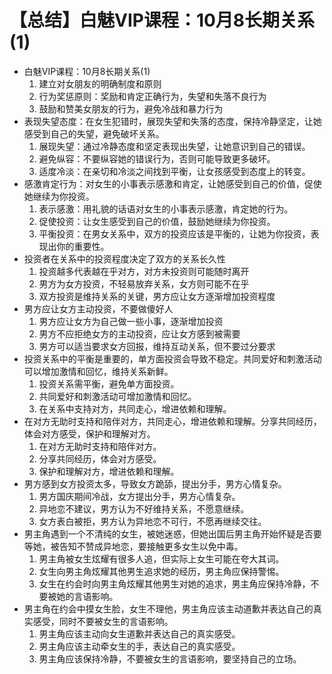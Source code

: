 # 【总结】白魅VIP课程：10月8长期关系(1)

-   白魅VIP课程：10月8长期关系(1)
    1.  建立对女朋友的明确制度和原则
    2.  行为奖惩原则：奖励和肯定正确行为，失望和失落不良行为
    3.  鼓励和赞美女朋友的行为，避免冷战和暴力行为
-   表现失望态度：在女生犯错时，展现失望和失落的态度，保持冷静坚定，让她感受到自己的失望，避免破坏关系。
    1.  展现失望：通过冷静态度和坚定表现出失望，让她意识到自己的错误。
    2.  避免纵容：不要纵容她的错误行为，否则可能导致更多破坏。
    3.  适度冷淡：在亲切和冷淡之间找到平衡，让女孩感受到态度上的转变。
-   感激肯定行为：对女生的小事表示感激和肯定，让她感受到自己的价值，促使她继续为你投资。
    1.  表示感激：用礼貌的话语对女生的小事表示感激，肯定她的行为。
    2.  促使投资：让女生感受到自己的价值，鼓励她继续为你投资。
    3.  平衡投资：在男女关系中，双方的投资应该是平衡的，让她为你投资，表现出你的重要性。
-   投资者在关系中的投资程度决定了双方的关系长久性
    1.  投资越多代表越在乎对方，对方未投资则可能随时离开
    2.  男方为女方投资，不轻易放弃关系，女方则可能不在乎
    3.  双方投资是维持关系的关键，男方应让女方逐渐增加投资程度
-   男方应让女方主动投资，不要做傻好人
    1.  男方应让女方为自己做一些小事，逐渐增加投资
    2.  男方不应拒绝女方的主动投资，应让女方感到被需要
    3.  男方可以适当要求女方回报，维持互动关系，但不要过分要求
-   投资关系中的平衡是重要的，单方面投资会导致不稳定。共同爱好和刺激活动可以增加激情和回忆，维持关系新鲜。
    1.  投资关系需平衡，避免单方面投资。
    2.  共同爱好和刺激活动可增加激情和回忆。
    3.  在关系中支持对方，共同走心，增进依赖和理解。
-   在对方无助时支持和陪伴对方，共同走心，增进依赖和理解。分享共同经历，体会对方感受，保护和理解对方。
    1.  在对方无助时支持和陪伴对方。
    2.  分享共同经历，体会对方感受。
    3.  保护和理解对方，增进依赖和理解。
-   男方感到女方投资太多，导致女方跪舔，提出分手，男方心情复杂。
    1.  男方国庆期间冷战，女方提出分手，男方心情复杂。
    2.  异地恋不建议，男方认为不好维持关系，不愿意继续。
    3.  女方表白被拒，男方认为异地恋不可行，不愿再继续交往。
-   男主角遇到一个不清纯的女生，被她迷惑，但她出国后男主角开始怀疑是否要等她，被告知不赞成异地恋，要接触更多女生以免中毒。
    1.  男主角被女生炫耀有很多人追，但实际上女生可能在夸大其词。
    2.  女生向男主角炫耀其他男生追求她的经历，男主角应保持警惕。
    3.  女生在约会时向男主角炫耀其他男生对她的追求，男主角应保持冷静，不要被她的言语影响。
-   男主角在约会中摸女生脸，女生不理他，男主角应该主动道歉并表达自己的真实感受，同时不要被女生的言语影响。
    1.  男主角应该主动向女生道歉并表达自己的真实感受。
    2.  男主角应该主动牵女生的手，表达自己的真实感受。
    3.  男主角应该保持冷静，不要被女生的言语影响，要坚持自己的立场。